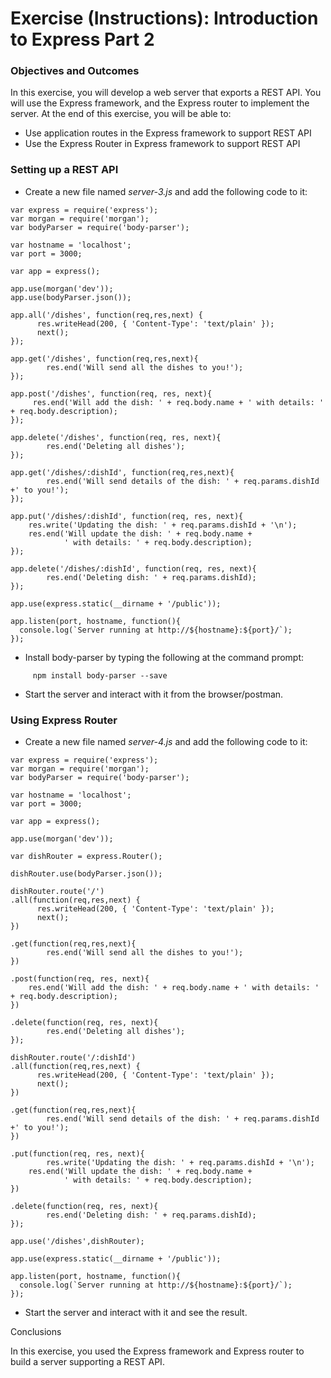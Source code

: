 # Exercise (Instructions): Introduction to Express Part 2

### Objectives and Outcomes

In this exercise, you will develop a web server that exports a REST API. You will use the Express framework, and the Express router to implement the server. At the end of this exercise, you will be able to:

- Use application routes in the Express framework to support REST API
- Use the Express Router in Express framework to support REST API

### Setting up a REST API

- Create a new file named *server-3.js* and add the following code to it:

```
var express = require('express');
var morgan = require('morgan');
var bodyParser = require('body-parser');

var hostname = 'localhost';
var port = 3000;

var app = express();

app.use(morgan('dev'));
app.use(bodyParser.json());

app.all('/dishes', function(req,res,next) {
      res.writeHead(200, { 'Content-Type': 'text/plain' });
      next();
});

app.get('/dishes', function(req,res,next){
        res.end('Will send all the dishes to you!');
});

app.post('/dishes', function(req, res, next){
     res.end('Will add the dish: ' + req.body.name + ' with details: ' + req.body.description);
});

app.delete('/dishes', function(req, res, next){
        res.end('Deleting all dishes');
});

app.get('/dishes/:dishId', function(req,res,next){
        res.end('Will send details of the dish: ' + req.params.dishId +' to you!');
});

app.put('/dishes/:dishId', function(req, res, next){
    res.write('Updating the dish: ' + req.params.dishId + '\n');
    res.end('Will update the dish: ' + req.body.name + 
            ' with details: ' + req.body.description);
});

app.delete('/dishes/:dishId', function(req, res, next){
        res.end('Deleting dish: ' + req.params.dishId);
});

app.use(express.static(__dirname + '/public'));

app.listen(port, hostname, function(){
  console.log(`Server running at http://${hostname}:${port}/`);
});
```

- Install body-parser by typing the following at the command prompt:

```
     npm install body-parser --save
```

- Start the server and interact with it from the browser/postman.

### Using Express Router

- Create a new file named *server-4.js* and add the following code to it:

```
var express = require('express');
var morgan = require('morgan');
var bodyParser = require('body-parser');

var hostname = 'localhost';
var port = 3000;

var app = express();

app.use(morgan('dev'));

var dishRouter = express.Router();

dishRouter.use(bodyParser.json());

dishRouter.route('/')
.all(function(req,res,next) {
      res.writeHead(200, { 'Content-Type': 'text/plain' });
      next();
})

.get(function(req,res,next){
        res.end('Will send all the dishes to you!');
})

.post(function(req, res, next){
    res.end('Will add the dish: ' + req.body.name + ' with details: ' + req.body.description);    
})

.delete(function(req, res, next){
        res.end('Deleting all dishes');
});

dishRouter.route('/:dishId')
.all(function(req,res,next) {
      res.writeHead(200, { 'Content-Type': 'text/plain' });
      next();
})

.get(function(req,res,next){
        res.end('Will send details of the dish: ' + req.params.dishId +' to you!');
})

.put(function(req, res, next){
        res.write('Updating the dish: ' + req.params.dishId + '\n');
    res.end('Will update the dish: ' + req.body.name + 
            ' with details: ' + req.body.description);
})

.delete(function(req, res, next){
        res.end('Deleting dish: ' + req.params.dishId);
});

app.use('/dishes',dishRouter);

app.use(express.static(__dirname + '/public'));

app.listen(port, hostname, function(){
  console.log(`Server running at http://${hostname}:${port}/`);
});
```

- Start the server and interact with it and see the result.

Conclusions

In this exercise, you used the Express framework and Express router to build a server supporting a REST API.